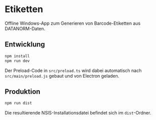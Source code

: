# Etiketten

Offline Windows-App zum Generieren von Barcode-Etiketten aus DATANORM-Daten.

## Entwicklung

```bash
npm install
npm run dev
```

Der Preload-Code in `src/preload.ts` wird dabei automatisch nach `src/main/preload.js` gebaut und von Electron geladen.

## Produktion

```bash
npm run dist
```

Die resultierende NSIS-Installationsdatei befindet sich im `dist`-Ordner.
